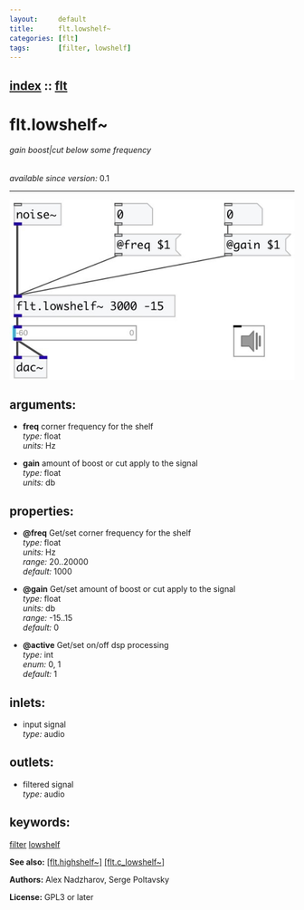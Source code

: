 ```yaml
---
layout:     default
title:      flt.lowshelf~
categories: [flt]
tags:       [filter, lowshelf]
---
```

[index](index.html) :: [flt](category_flt.html)
---

# flt.lowshelf~

###### gain boost|cut below some frequency

*available since version:* 0.1

---




[![example](../examples/img/flt.lowshelf~.jpg)](../examples/pd/flt.lowshelf~.pd)



## arguments:

* **freq**
corner frequency for the shelf<br>
_type:_ float<br>
_units:_ Hz<br>

* **gain**
amount of boost or cut apply to the signal<br>
_type:_ float<br>
_units:_ db<br>





## properties:

* **@freq** 
Get/set corner frequency for the shelf<br>
_type:_ float<br>
_units:_ Hz<br>
_range:_ 20..20000<br>
_default:_ 1000<br>

* **@gain** 
Get/set amount of boost or cut apply to the signal<br>
_type:_ float<br>
_units:_ db<br>
_range:_ -15..15<br>
_default:_ 0<br>

* **@active** 
Get/set on/off dsp processing<br>
_type:_ int<br>
_enum:_ 0, 1<br>
_default:_ 1<br>



## inlets:

* input signal<br>
_type:_ audio



## outlets:

* filtered signal<br>
_type:_ audio



## keywords:

[filter](keywords/filter.html)
[lowshelf](keywords/lowshelf.html)



**See also:**
[\[flt.highshelf~\]](flt.highshelf~.html)
[\[flt.c_lowshelf~\]](flt.c_lowshelf~.html)




**Authors:** Alex Nadzharov, Serge Poltavsky




**License:** GPL3 or later





